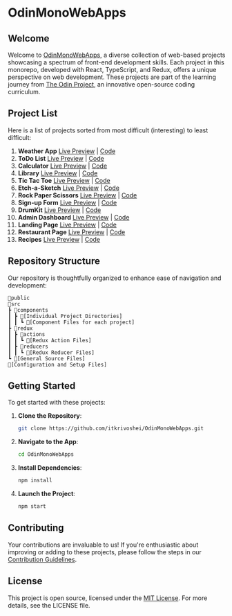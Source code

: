 # OdinMonoWebApps

## Welcome

Welcome to [OdinMonoWebApps](https://itkrivoshei.github.io/OdinMonoWebApps), a diverse collection of web-based projects showcasing a spectrum of front-end development skills. Each project in this monorepo, developed with React, TypeScript, and Redux, offers a unique perspective on web development. These projects are part of the learning journey from [The Odin Project](https://www.theodinproject.com), an innovative open-source coding curriculum.

## Project List

Here is a list of projects sorted from most difficult (interesting) to least difficult:

1. **Weather App** [Live Preview](https://itkrivoshei.github.io/OdinMonoWebApps/#/WeatherApp) | [Code](https://github.com/itkrivoshei/OdinMonoWebApps/tree/main/src/components/WeatherApp)
2. **ToDo List** [Live Preview](https://itkrivoshei.github.io/OdinMonoWebApps/#/ToDoApp) | [Code](https://github.com/itkrivoshei/OdinMonoWebApps/tree/main/src/components/ToDoApp)
3. **Calculator** [Live Preview](https://itkrivoshei.github.io/OdinMonoWebApps/#/Calculator) | [Code](https://github.com/itkrivoshei/OdinMonoWebApps/tree/main/src/components/Calculator)
4. **Library** [Live Preview](https://itkrivoshei.github.io/OdinMonoWebApps/#/BookLibrary) | [Code](https://github.com/itkrivoshei/OdinMonoWebApps/tree/main/src/components/BookLibrary)
5. **Tic Tac Toe** [Live Preview](https://itkrivoshei.github.io/OdinMonoWebApps/#/TicTacToe) | [Code](https://github.com/itkrivoshei/OdinMonoWebApps/tree/main/src/components/TicTacToe)
6. **Etch-a-Sketch** [Live Preview](https://itkrivoshei.github.io/OdinMonoWebApps/#/EtchASketch) | [Code](https://github.com/itkrivoshei/OdinMonoWebApps/tree/main/src/components/EtchASketch)
7. **Rock Paper Scissors** [Live Preview](https://itkrivoshei.github.io/OdinMonoWebApps/#/RockPaperScissors) | [Code](https://github.com/itkrivoshei/OdinMonoWebApps/tree/main/src/components/RockPaperScissors)
8. **Sign-up Form** [Live Preview](https://itkrivoshei.github.io/OdinMonoWebApps/#/SignUpForm) | [Code](https://github.com/itkrivoshei/OdinMonoWebApps/tree/main/src/components/SignUpForm)
9. **DrumKit** [Live Preview](https://itkrivoshei.github.io/OdinMonoWebApps/#/DrumKit) | [Code](https://github.com/itkrivoshei/OdinMonoWebApps/tree/main/src/components/DrumKit)
10. **Admin Dashboard** [Live Preview](https://itkrivoshei.github.io/OdinMonoWebApps/#/DashLanding) | [Code](https://github.com/itkrivoshei/OdinMonoWebApps/tree/main/src/components/DashLanding)
11. **Landing Page** [Live Preview](https://itkrivoshei.github.io/OdinMonoWebApps/#/Landing) | [Code](https://github.com/itkrivoshei/OdinMonoWebApps/tree/main/src/components/Landing)
12. **Restaurant Page** [Live Preview](https://itkrivoshei.github.io/OdinMonoWebApps/#/Restaurant) | [Code](https://github.com/itkrivoshei/OdinMonoWebApps/tree/main/src/components/RestaurantPages)
13. **Recipes** [Live Preview](https://itkrivoshei.github.io/OdinMonoWebApps/#/OdinRecipes) | [Code](https://github.com/itkrivoshei/OdinMonoWebApps/tree/main/src/components/OdinRecipes)

## Repository Structure

Our repository is thoughtfully organized to enhance ease of navigation and development:

```
📂public
📂src
┣ 📂components
┃ ┣ 📂[Individual Project Directories]
┃ ┃ ┗ 📜[Component Files for each project]
┣ 📂redux
┃ ┣ 📂actions
┃ ┃ ┗ 📜[Redux Action Files]
┃ ┣ 📂reducers
┃ ┃ ┗ 📜[Redux Reducer Files]
┗ 📜[General Source Files]
📜[Configuration and Setup Files]
```

## Getting Started

To get started with these projects:

1. **Clone the Repository**:
   ```bash
   git clone https://github.com/itkrivoshei/OdinMonoWebApps.git
   ```
2. **Navigate to the App**:
   ```bash
   cd OdinMonoWebApps
   ```
3. **Install Dependencies**:
   ```bash
   npm install
   ```
4. **Launch the Project**:
   ```bash
   npm start
   ```

## Contributing

Your contributions are invaluable to us! If you're enthusiastic about improving or adding to these projects, please follow the steps in our [Contribution Guidelines](CONTRIBUTING.md).

## License

This project is open source, licensed under the [MIT License](LICENSE). For more details, see the LICENSE file.

